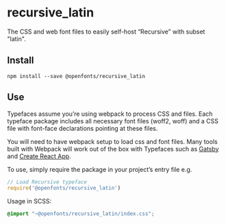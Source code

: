 
# recursive_latin

The CSS and web font files to easily self-host “Recursive” with subset "latin".

## Install

`npm install --save @openfonts/recursive_latin`

## Use

Typefaces assume you’re using webpack to process CSS and files. Each typeface
package includes all necessary font files (woff2, woff) and a CSS file with
font-face declarations pointing at these files.

You will need to have webpack setup to load css and font files. Many tools built
with Webpack will work out of the box with Typefaces such as [Gatsby](https://github.com/gatsbyjs/gatsby)
and [Create React App](https://github.com/facebookincubator/create-react-app).

To use, simply require the package in your project’s entry file e.g.

```javascript
// Load Recursive typeface
require('@openfonts/recursive_latin')
```

Usage in SCSS:
```scss
@import "~@openfonts/recursive_latin/index.css";
```

